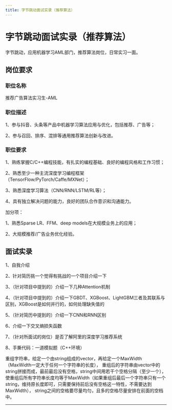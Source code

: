 ```yaml
---
title: 字节跳动面试实录（推荐算法）
---
```


# 字节跳动面试实录（推荐算法）

<script type="text/javascript" src="/include/head.js"></script>

字节跳动，应用机器学习AML部门，推荐算法岗位，日常实习一面。

## 岗位要求

### 职位名称

推荐广告算法实习生-AML

### 职位描述

1、参与抖音、头条等产品中机器学习算法应用与优化，包括推荐、广告等；

2、参与召回、排序、混排等通用推荐算法创新与改进。

### 职位要求

1、熟练掌握C/C++编程技能，有扎实的编程基础、良好的编程风格和工作习惯；

2、熟悉至少一种主流深度学习编程框架（TensorFlow/PyTorch/Caffe/MXNet）；

3、熟悉深度学习算法（CNN/RNN/LSTM/RL等）；

4、具有独立解决问题的能力，良好的团队合作意识和沟通能力。

加分项：

1、熟悉Sparse LR、FFM、deep models在大规模业务上的应用；

2、大规模推荐/广告业务优化经验。

## 面试实录

1、自我介绍

2、针对简历挑一个觉得有挑战的一个项目介绍一下

3、（针对项目中提到的）介绍一下几种Attention机制

4、（针对项目中提到的）介绍一下GBDT、XGBoost、LightGBM三者及其联系与区别，XGBoost是如何并行的，如何处理缺失值的

5、（针对简历中提到的）介绍一下CNN和RNN区别

6、介绍一下交叉熵损失函数

7、（针对所面试的岗位）是否了解阿里的深度学习推荐系统

8、手撕代码：一道模拟题（C++环境）

重组字符串，给定一个由string组成的vector，再给定一个MaxWidth（MaxWidth一定大于任何一个字符串的长度），
重组后的字符串由vector中的string拼接而成，最前最后没有空格，string中间用若干个空格分隔（至少一个），
使重组后所有字符串长度均等于MaxWidth（如果重组后最后一个字符串只有一个string，维持原长度即可，只需要保持前后没有空格这一特性，不需要达到MaxWidth），
string之间的空格要尽量均匀，且多的空格尽量安排在前面的空档中。

---

<script type="text/javascript" src="/include/tail.js"></script>
